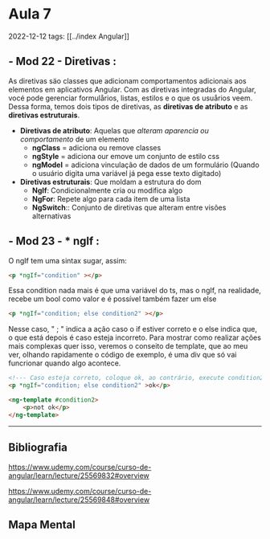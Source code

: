 # Aula 7
2022-12-12
tags: [[../index Angular]]

## - Mod 22 - Diretivas :

As diretivas säo classes que adicionam comportamentos adicionais aos elementos em aplicativos Angular. Com as diretivas integradas do Angular, vocé pode gerenciar formulårios, listas, estilos e o que os usuårios veem. Dessa forma, temos dois tipos de diretivas, as **diretivas de atributo** e as **diretivas estruturais**.

* **Diretivas de atributo**: Aquelas que *alteram aparencia ou comportamento* de um elemento
	* **ngClass** = adiciona ou remove classes
	* **ngStyle** = adiciona our emove um conjunto de estilo css
	* **ngModel** = adiciona vinculação de dados de um formulário (Quando o usuário digita uma variável já pega esse texto digitado)
* **Diretivas estruturais**: Que moldam a estrutura do dom
	* **NgIf**: Condicionalmente cria ou modifica algo
	* **NgFor**: Repete algo para cada item de uma lista
	* **NgSwitch**:: Conjunto de diretivas que alteram entre visões alternativas

## - Mod 23 - * nglf :

O ngIf tem uma sintax sugar, assim:

~~~html
<p *ngIf="condition" ></p>
~~~

Essa condition nada mais é que uma variável do ts, mas o ngIf, na realidade, recebe um bool como valor e é possível também fazer um else

~~~html
<p *ngIf="condition; else condition2" ></p>
~~~~ 

Nesse caso, " ; " indica a ação caso o if estiver correto e o else indica que, o que está depois é caso esteja incorreto. Para mostrar como realizar ações mais complexas quer isso, veremos o conseito de template, que ao meu ver, olhando rapidamente o código de exemplo, é uma div que só vai funcrionar quando algo acontece.

~~~html
<!--- Caso esteja correto, coloque ok, ao contrário, execute condition2 ---> 
<p *ngIf="condition; else condition2" >ok</p>

<ng-template #condition2>
	<p>not ok</p>
</ng-template>
~~~

-----------------------------------------------
## Bibliografia

https://www.udemy.com/course/curso-de-angular/learn/lecture/25569832#overview

https://www.udemy.com/course/curso-de-angular/learn/lecture/25569848#overview

## Mapa Mental